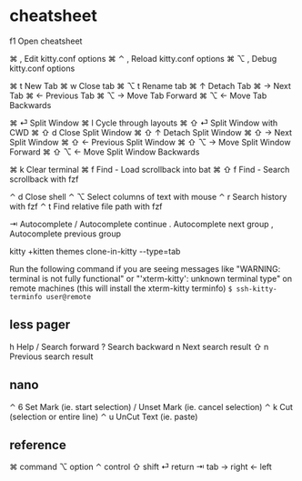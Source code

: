 # cheatsheet

f1      Open cheatsheet

⌘ ,     Edit kitty.conf options                 ⌘ ⌃ ,   Reload kitty.conf options
⌘ ⌥ ,   Debug kitty.conf options

⌘ t     New Tab                                 ⌘ w     Close tab
⌘ ⌥ t   Rename tab                              ⌘ ↑     Detach Tab
⌘ →     Next Tab                                ⌘ ←     Previous Tab
⌘ ⌥ →   Move Tab Forward                        ⌘ ⌥ ←   Move Tab Backwards

⌘ ⏎     Split Window                            ⌘ l     Cycle through layouts
⌘ ⇧ ⏎   Split Window with CWD
⌘ ⇧ d   Close Split Window                      ⌘ ⇧ ↑   Detach Split Window
⌘ ⇧ →   Next Split Window                       ⌘ ⇧ ←   Previous Split Window
⌘ ⇧ ⌥ → Move Split Window Forward               ⌘ ⇧ ⌥ ← Move Split Window Backwards

⌘ k     Clear terminal
⌘ f     Find - Load scrollback into bat         ⌘ ⇧ f   Find - Search scrollback with fzf

⌃ d     Close shell                             ⌃ ⌥     Select columns of text with mouse
⌃ r     Search history with fzf                 ⌃ t     Find relative file path with fzf

⇥       Autocomplete                            /       Autocomplete continue
.       Autocomplete next group                 ,       Autocomplete previous group

kitty +kitten themes
clone-in-kitty --type=tab

Run the following command if you are seeing messages like "WARNING: terminal is not fully functional" or "'xterm-kitty': unknown terminal type" on remote machines (this will install the xterm-kitty terminfo)
`$ ssh-kitty-terminfo user@remote`

## less pager

h       Help
/       Search forward                          ?       Search backward
n       Next search result                      ⇧ n     Previous search result

## nano

⌃ 6     Set Mark (ie. start selection) / Unset Mark (ie. cancel selection)
⌃ k     Cut (selection or entire line)          ⌃ u     UnCut Text (ie. paste)

## reference

⌘ command   ⌥ option    ⌃ control   ⇧ shift
⏎ return    ⇥ tab       → right     ← left
